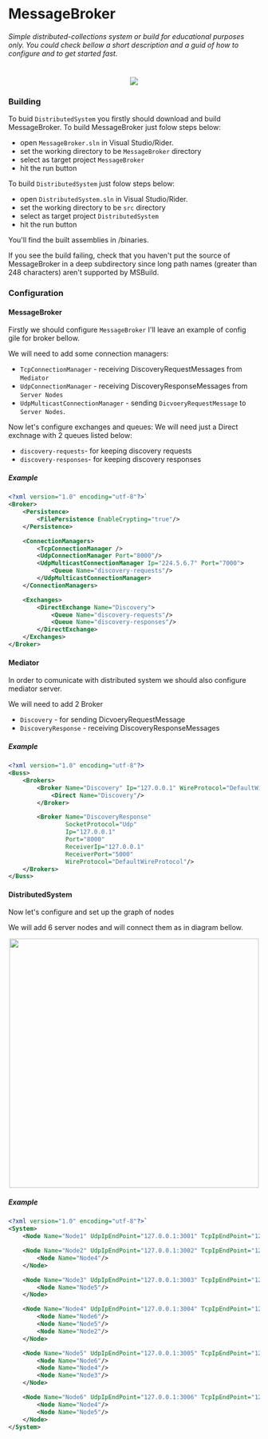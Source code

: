 # MessageBroker
###### Simple distributed-collections system or build for educational purposes only. You could check bellow a short description and a guid of how to configure and to get started fast.
#
#
<p align="center">
  <img  src="https://lh5.googleusercontent.com/z_BkyaNHylsg52kWCCyEuKj1d5W9_AgM1jLIaGFqiiUKI3J8lJjlirrUfM8FOCOsLu-TfnOPMGS8E4c=w1920-h959-rw">
</p>


### Building
To buid `DistributedSystem` you firstly should download and build MessageBroker.
To build MessageBroker just folow steps below:
- open `MessageBroker.sln` in Visual Studio/Rider.
- set the working directory to be `MessageBroker` directory
- select as target project `MessageBroker`
- hit the run button 

To build `DistributedSystem` just folow steps below:
- open `DistributedSystem.sln` in Visual Studio/Rider.
- set the working directory to be `src` directory
- select as target project `DistributedSystem`
- hit the run button 

You'll find the built assemblies in /binaries.

If you see the build failing, check that you haven't put the source of MessageBroker in a deep subdirectory since long path names (greater than 248 characters) aren't supported by MSBuild.

### Configuration
#### MessageBroker
Firstly we should configure `MessageBroker` I'll leave an example of config gile for broker bellow.

We will need to add some connection managers: 
- `TcpConnectionManager` - receiving DiscoveryRequestMessages from `Mediator` 
- `UdpConnectionManager` - receiving DiscoveryResponseMessages from `Server Nodes` 
- `UdpMulticastConnectionManager` - sending `DicvoeryRequestMessage` to `Server Nodes`.

Now let's configure exchanges and queues: 
We will need just a Direct exchnage with 2 queues listed below:
- `discovery-requests`- for keeping discovery requests
- `discovery-responses`- for keeping discovery responses

##### Example
```xml
<?xml version="1.0" encoding="utf-8"?>`
<Broker>
    <Persistence>
        <FilePersistence EnableCrypting="true"/>
    </Persistence>

    <ConnectionManagers>
        <TcpConnectionManager />
        <UdpConnectionManager Port="8000"/>
        <UdpMulticastConnectionManager Ip="224.5.6.7" Port="7000">
            <Queue Name="discovery-requests"/>
        </UdpMulticastConnectionManager>
    </ConnectionManagers>

    <Exchanges>
        <DirectExchange Name="Discovery">
            <Queue Name="discovery-requests"/>
            <Queue Name="discovery-responses"/>
        </DirectExchange>
    </Exchanges>
</Broker>
```

#### Mediator
In order to comunicate with distributed system we should also configure mediator server.

We will need to add 2 Broker
- `Discovery` - for sending DicvoeryRequestMessage
- `DiscoveryResponse` - receiving DiscoveryResponseMessages

##### Example
```xml
<?xml version="1.0" encoding="utf-8"?>
<Buss>
    <Brokers>
        <Broker Name="Discovery" Ip="127.0.0.1" WireProtocol="DefaultWireProtocol">
            <Direct Name="Discovery"/>
        </Broker>

        <Broker Name="DiscoveryResponse" 
                SocketProtocol="Udp" 
                Ip="127.0.0.1" 
                Port="8000"
                ReceiverIp="127.0.0.1"
                ReceiverPort="5000"
                WireProtocol="DefaultWireProtocol"/>
    </Brokers>
</Buss>
```


#### DistributedSystem
Now let's configure and set up the graph of nodes

We will add 6 server nodes and will connect them as in diagram bellow.
<p align="center">
  <img  width="500"src="https://lh6.googleusercontent.com/FLJxeQfEU4oFHvoK_GRh-qyJhVLr5ZhxHdHVHPw_fYiaX09BS8FybRgdB2l4QkFg-H0tAnH8KAnlfmQ=w1920-h959-rw">
</p>


##### Example
```xml
<?xml version="1.0" encoding="utf-8"?>`
<System>
    <Node Name="Node1" UdpIpEndPoint="127.0.0.1:3001" TcpIpEndPoint="127.0.0.1:5001"/>

    <Node Name="Node2" UdpIpEndPoint="127.0.0.1:3002" TcpIpEndPoint="127.0.0.1:5002">
        <Node Name="Node4"/>
    </Node>

    <Node Name="Node3" UdpIpEndPoint="127.0.0.1:3003" TcpIpEndPoint="127.0.0.1:5003">
        <Node Name="Node5"/>
    </Node>

    <Node Name="Node4" UdpIpEndPoint="127.0.0.1:3004" TcpIpEndPoint="127.0.0.1:5004">
        <Node Name="Node6"/>
        <Node Name="Node5"/>
        <Node Name="Node2"/>
    </Node>

    <Node Name="Node5" UdpIpEndPoint="127.0.0.1:3005" TcpIpEndPoint="127.0.0.1:5005">
        <Node Name="Node6"/>
        <Node Name="Node4"/>
        <Node Name="Node3"/>
    </Node>

    <Node Name="Node6" UdpIpEndPoint="127.0.0.1:3006" TcpIpEndPoint="127.0.0.1:5006">
        <Node Name="Node4"/>
        <Node Name="Node5"/>
    </Node>
</System>
```

